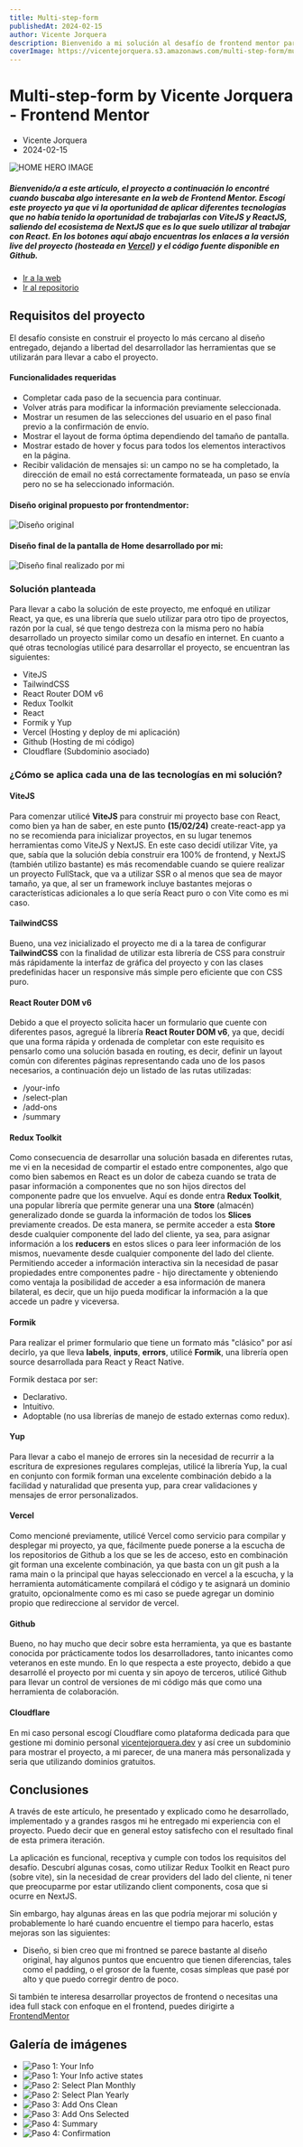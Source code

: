 ```yaml
---
title: Multi-step-form
publishedAt: 2024-02-15
author: Vicente Jorquera
description: Bienvenido a mi solución al desafío de frontend mentor para el proyecto multi-step-form, un proyecto donde apliqué diferentes tecnologías del frontend para desarrollar una solución accesible, rápida y responsive.
coverImage: https://vicentejorquera.s3.amazonaws.com/multi-step-form/multi-form-step-screenshot-home.webp
---
```

# Multi-step-form by Vicente Jorquera - Frontend Mentor

- Vicente Jorquera
- 2024-02-15

![HOME HERO IMAGE](https://vicentejorquera.s3.amazonaws.com/multi-step-form/multi-step-form-lg.webp)

##### Bienvenido/a a este artículo, el proyecto a continuación lo encontré cuando buscaba algo interesante en la web de Frontend Mentor. Escogí este proyecto ya que vi la oportunidad de aplicar diferentes tecnologías que no había tenido la oportunidad de trabajarlas con ViteJS y ReactJS, saliendo del ecosistema de NextJS que es lo que suelo utilizar al trabajar con React. En los botones aquí abajo encuentras los enlaces a la versión live del proyecto (hosteada en [Vercel](https://vercel.com/)) y el código fuente disponible en Github.

- [Ir a la web](https://multi-step-form.vicentejorquera.dev/your-info)
- [Ir al repositorio](https://github.com/VicenteJ20/multi-step-form)


## Requisitos del proyecto

El desafío consiste en construir el proyecto lo más cercano al diseño entregado, dejando a libertad del desarrollador las herramientas que se utilizarán para llevar a cabo el proyecto.

#### Funcionalidades requeridas

- Completar cada paso de la secuencia para continuar.
- Volver atrás para modificar la información previamente seleccionada.
- Mostrar un resumen de las selecciones del usuario en el paso final previo a la confirmación de envío.
- Mostrar el layout de forma óptima dependiendo del tamaño de pantalla.
- Mostrar estado de hover y focus para todos los elementos interactivos en la página.
- Recibir validación de mensajes si: un campo no se ha completado, la dirección de email no está correctamente formateada, un paso se envía pero no se ha seleccionado información.


#### Diseño original propuesto por frontendmentor:

![Diseño original](https://vicentejorquera.s3.amazonaws.com/multi-step-form/original-design.webp)

#### Diseño final de la pantalla de Home desarrollado por mi:

![Diseño final realizado por mi](https://vicentejorquera.s3.amazonaws.com/multi-step-form/home-by-me.webp)

### Solución planteada

Para llevar a cabo la solución de este proyecto, me enfoqué en utilizar React, ya que, es una librería que suelo utilizar para otro tipo de proyectos, razón por la cual, sé que tengo destreza con la misma pero no había desarrollado un proyecto similar como un desafío en internet. En cuanto a qué otras tecnologías utilicé para desarrollar el proyecto, se encuentran las siguientes:

- ViteJS
- TailwindCSS
- React Router DOM v6
- Redux Toolkit
- React
- Formik y Yup
- Vercel (Hosting y deploy de mi aplicación)
- Github (Hosting de mi código)
- Cloudflare (Subdominio asociado)

### ¿Cómo se aplica cada una de las tecnologías en mi solución?

#### ViteJS

Para comenzar utilicé **ViteJS** para construir mi proyecto base con React, como bien ya han de saber, en este punto **(15/02/24)** create-react-app ya no se recomienda para inicializar proyectos, en su lugar tenemos herramientas como ViteJS y NextJS. En este caso decidí utilizar Vite, ya que, sabía que la solución debía construir era 100% de frontend, y NextJS (también utilizo bastante) es más recomendable cuando se quiere realizar un proyecto FullStack, que va a utilizar SSR o al menos que sea de mayor tamaño, ya que, al ser un framework incluye bastantes mejoras o características adicionales a lo que sería React puro o con Vite como es mi caso.

#### TailwindCSS

Bueno, una vez inicializado el proyecto me di a la tarea de configurar **TailwindCSS** con la finalidad de utilizar esta librería de CSS para construir más rápidamente la interfaz de gráfica del proyecto y con las clases predefinidas hacer un responsive más simple pero eficiente que con CSS puro.

#### React Router DOM v6

Debido a que el proyecto solicita hacer un formulario que cuente con diferentes pasos, agregué la librería **React Router DOM v6**, ya que, decidí que una forma rápida y ordenada de completar con este requisito es pensarlo como una solución basada en routing, es decir, definir un layout común con diferentes páginas representando cada uno de los pasos necesarios, a continuación dejo un listado de las rutas utilizadas:

- /your-info
- /select-plan
- /add-ons
- /summary

#### Redux Toolkit

Como consecuencia de desarrollar una solución basada en diferentes rutas, me vi en la necesidad de compartir el estado entre componentes, algo que como bien sabemos en React es un dolor de cabeza cuando se trata de pasar información a componentes que no son hijos directos del componente padre que los envuelve. Aquí es donde entra **Redux Toolkit**, una popular librería que permite generar una una **Store** (almacén) generalizado donde se guarda la información de todos los **Slices** previamente creados. De esta manera, se permite acceder a esta **Store** desde cualquier componente del lado del cliente, ya sea, para asignar información a los **reducers** en estos slices o para leer información de los mismos, nuevamente desde cualquier componente del lado del cliente. Permitiendo acceder a información interactiva sin la necesidad de pasar propiedades entre componentes padre - hijo directamente y obteniendo como ventaja la posibilidad de acceder a esa información de manera bilateral, es decir, que un hijo pueda modificar la información a la que accede un padre y viceversa.

#### Formik

Para realizar el primer formulario que tiene un formato más "clásico" por así decirlo, ya que lleva **labels**, **inputs**, **errors**, utilicé **Formik**, una librería open source desarrollada para React y React Native.

Formik destaca por ser:

- Declarativo.
- Intuitivo.
- Adoptable (no usa librerías de manejo de estado externas como redux).

#### Yup

Para llevar a cabo el manejo de errores sin la necesidad de recurrir a la escritura de expresiones regulares complejas, utilicé la librería Yup, la cual en conjunto con formik forman una excelente combinación debido a la facilidad y naturalidad que presenta yup, para crear validaciones y mensajes de error personalizados.

#### Vercel

Como mencioné previamente, utilicé Vercel como servicio para compilar y desplegar mi proyecto, ya que, fácilmente puede ponerse a la escucha de los repositorios de Github a los que se les de acceso, esto en combinación git forman una excelente combinación, ya que basta con un git push a la rama main o la principal que hayas seleccionado en vercel a la escucha, y la herramienta automáticamente compilará el código y te asignará un dominio gratuito, opcionalmente como es mi caso se puede agregar un dominio propio que redireccione al servidor de vercel.

#### Github

Bueno, no hay mucho que decir sobre esta herramienta, ya que es bastante conocida por prácticamente todos los desarrolladores, tanto inicantes como veteranos en este mundo. En lo que respecta a este proyecto, debido a que desarrollé el proyecto por mi cuenta y sin apoyo de terceros, utilicé Github para llevar un control de versiones de mi código más que como una herramienta de colaboración.

#### Cloudflare

En mi caso personal escogí Cloudflare como plataforma dedicada para que gestione mi dominio personal [vicentejorquera.dev](www.vicentejorquera.dev) y así cree un subdominio para mostrar el proyecto, a mi parecer, de una manera más personalizada y seria que utilizando dominios gratuitos.

## Conclusiones

A través de este artículo, he presentado y explicado como he desarrollado, implementado y a grandes rasgos mi he entregado mi experiencia con el proyecto. Puedo decir que en general estoy satisfecho con el resultado final de esta primera iteración.

La aplicación es funcional, receptiva y cumple con todos los requisitos del desafío. Descubrí algunas cosas, como utilizar Redux Toolkit en React puro (sobre vite), sin la necesidad de crear providers del lado del cliente, ni tener que preocuparme por estar utilizando client components, cosa que si ocurre en NextJS.

Sin embargo, hay algunas áreas en las que podría mejorar mi solución y probablemente lo haré cuando encuentre el tiempo para hacerlo, estas mejoras son las siguientes:

- Diseño, si bien creo que mi frontned se parece bastante al diseño original, hay algunos puntos que encuentro que tienen diferencias, tales como el padding, o el grosor de la fuente, cosas simpleas que pasé por alto y que puedo corregir dentro de poco.

Si también te interesa desarrollar proyectos de frontend o necesitas una idea full stack con enfoque en el frontend, puedes dirigirte a [FrontendMentor](https://www.frontendmentor.io/)


## Galería de imágenes

- ![Paso 1: Your Info](https://vicentejorquera.s3.amazonaws.com/multi-step-form/step1-user-info.webp)
- ![Paso 1: Your Info active states](https://vicentejorquera.s3.amazonaws.com/multi-step-form/step1-invalid-states.webp)
- ![Paso 2: Select Plan Monthly](https://vicentejorquera.s3.amazonaws.com/multi-step-form/step2-select-plan-monthly.webp)
- ![Paso 2: Select Plan Yearly](https://vicentejorquera.s3.amazonaws.com/multi-step-form/step2-select-plan-yearly.webp)
- ![Paso 3: Add Ons Clean](https://vicentejorquera.s3.amazonaws.com/multi-step-form/step3-addons-clean.webp)
- ![Paso 3: Add Ons Selected](https://vicentejorquera.s3.amazonaws.com/multi-step-form/step3-addons-selected.webp)
- ![Paso 4: Summary](https://vicentejorquera.s3.amazonaws.com/multi-step-form/step4-summary-yearly.webp)
- ![Paso 4: Confirmation](https://vicentejorquera.s3.amazonaws.com/multi-step-form/step4-confirmation.webp)